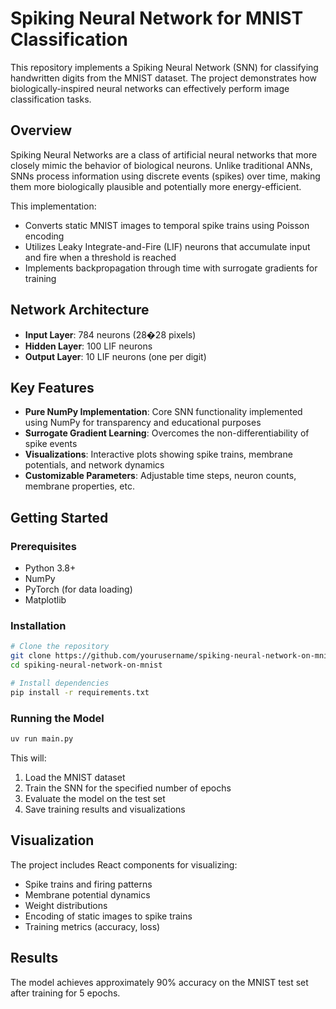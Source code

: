 # Spiking Neural Network for MNIST Classification

This repository implements a Spiking Neural Network (SNN) for classifying handwritten digits from the MNIST dataset. The project demonstrates how biologically-inspired neural networks can effectively perform image classification tasks.

## Overview

Spiking Neural Networks are a class of artificial neural networks that more closely mimic the behavior of biological neurons. Unlike traditional ANNs, SNNs process information using discrete events (spikes) over time, making them more biologically plausible and potentially more energy-efficient.

This implementation:
- Converts static MNIST images to temporal spike trains using Poisson encoding
- Utilizes Leaky Integrate-and-Fire (LIF) neurons that accumulate input and fire when a threshold is reached
- Implements backpropagation through time with surrogate gradients for training

## Network Architecture

- **Input Layer**: 784 neurons (28�28 pixels)
- **Hidden Layer**: 100 LIF neurons
- **Output Layer**: 10 LIF neurons (one per digit)

## Key Features

- **Pure NumPy Implementation**: Core SNN functionality implemented using NumPy for transparency and educational purposes
- **Surrogate Gradient Learning**: Overcomes the non-differentiability of spike events
- **Visualizations**: Interactive plots showing spike trains, membrane potentials, and network dynamics
- **Customizable Parameters**: Adjustable time steps, neuron counts, membrane properties, etc.

## Getting Started

### Prerequisites

- Python 3.8+
- NumPy
- PyTorch (for data loading)
- Matplotlib

### Installation

```bash
# Clone the repository
git clone https://github.com/yourusername/spiking-neural-network-on-mnist.git
cd spiking-neural-network-on-mnist

# Install dependencies
pip install -r requirements.txt
```

### Running the Model

```bash
uv run main.py
```

This will:
1. Load the MNIST dataset
2. Train the SNN for the specified number of epochs
3. Evaluate the model on the test set
4. Save training results and visualizations

## Visualization

The project includes React components for visualizing:
- Spike trains and firing patterns
- Membrane potential dynamics
- Weight distributions
- Encoding of static images to spike trains
- Training metrics (accuracy, loss)

## Results

The model achieves approximately 90% accuracy on the MNIST test set after training for 5 epochs.
